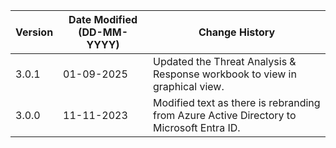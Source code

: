 | **Version** | **Date Modified (DD-MM-YYYY)** | **Change History**    |
|-------------|--------------------------------|-----------------------|
| 3.0.1       | 01-09-2025                     | Updated the Threat Analysis & Response workbook to view in graphical view.  |
| 3.0.0       | 11-11-2023                     | Modified text as there is rebranding from Azure Active Directory to Microsoft Entra ID. |

